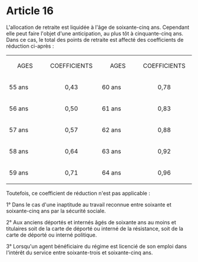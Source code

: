 # Article 16

L'allocation de retraite est liquidée à l'âge de soixante-cinq ans. Cependant elle peut faire l'objet d'une anticipation, au plus tôt à cinquante-cinq ans. Dans ce cas, le total des points de retraite est affecté des coefficients de réduction ci-après :

<table>
<tbody>
<tr>
<td width="170">
<p align="center">AGES</p>
</td>
<td width="170">
<p align="center">COEFFICIENTS</p>
</td>
<td width="170">
<p align="center">AGES</p>
</td>
<td width="170">
<p align="center">COEFFICIENTS</p>
</td>
</tr>
<tr>
<td valign="top" width="170">
<p align="left">55 ans</p>
</td>
<td valign="top" width="170">
<p align="center">0,43</p>
</td>
<td valign="top" width="170">
<p align="left">60 ans</p>
</td>
<td valign="top" width="170">
<p align="center">0,78</p>
</td>
</tr>
<tr>
<td valign="top" width="170">
<p align="left">56 ans</p>
</td>
<td valign="top" width="170">
<p align="center">0,50</p>
</td>
<td valign="top" width="170">
<p align="left">61 ans</p>
</td>
<td valign="top" width="170">
<p align="center">0,83</p>
</td>
</tr>
<tr>
<td valign="top" width="170">
<p>57 ans</p>
</td>
<td valign="top" width="170">
<p align="center">0,57</p>
</td>
<td valign="top" width="170">
<p align="left">62 ans</p>
</td>
<td valign="top" width="170">
<p align="center">0,88</p>
</td>
</tr>
<tr>
<td valign="top" width="170">
<p align="left">58 ans</p>
</td>
<td valign="top" width="170">
<p align="center">0,64</p>
</td>
<td valign="top" width="170">
<p align="left">63 ans</p>
</td>
<td valign="top" width="170">
<p align="center">0,92</p>
</td>
</tr>
<tr>
<td valign="top" width="170">
<p>59 ans</p>
</td>
<td valign="top" width="170">
<p align="center">0,71</p>
</td>
<td valign="top" width="170">
<p align="left">64 ans</p>
</td>
<td valign="top" width="170">
<p align="center">0,96</p>
</td>
</tr>
</tbody>
</table>

Toutefois, ce coefficient de réduction n'est pas applicable :

1° Dans le cas d'une inaptitude au travail reconnue entre soixante et soixante-cinq ans par la sécurité sociale.

2° Aux anciens déportés et internés âgés de soixante ans au moins et titulaires soit de la carte de déporté ou interné de la résistance, soit de la carte de déporté ou interné politique.

3° Lorsqu'un agent bénéficiaire du régime est licencié de son emploi dans l'intérêt du service entre soixante-trois et soixante-cinq ans.

